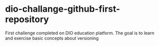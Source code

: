 # dio-challange-github-first-repository
First challenge completed on DIO education platform. The goal is to learn and exercise basic concepts about versioning
